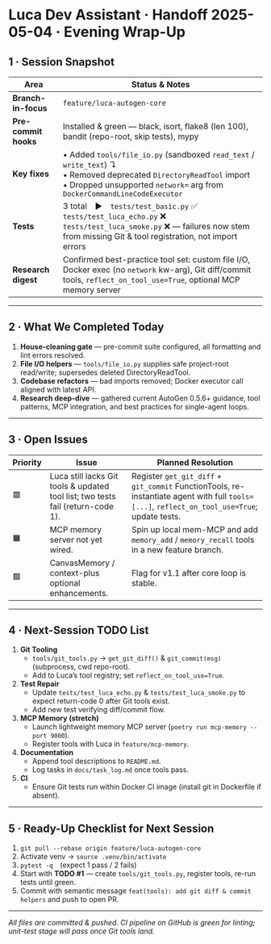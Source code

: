 # Luca Dev Assistant · Handoff 2025-05-04 · Evening Wrap-Up

## 1 · Session Snapshot
| Area                     | Status & Notes                                                                                                   |
|--------------------------|-------------------------------------------------------------------------------------------------------------------|
| **Branch-in-focus**      | `feature/luca-autogen-core`                                                                                       |
| **Pre-commit hooks**     | Installed & green — black, isort, flake8 (len 100), bandit (repo-root, skip tests), mypy                           |
| **Key fixes**            | • Added `tools/file_io.py` (sandboxed `read_text` / `write_text`) ↴<br>• Removed deprecated `DirectoryReadTool` import<br>• Dropped unsupported `network=` arg from `DockerCommandLineCodeExecutor` |
| **Tests**                | 3 total ▶ `tests/test_basic.py` ✅ `tests/test_luca_echo.py` ❌ `tests/test_luca_smoke.py` ❌ — failures now stem from missing Git & tool registration, not import errors |
| **Research digest**      | Confirmed best-practice tool set: custom file I/O, Docker exec (no `network` kw-arg), Git diff/commit tools, `reflect_on_tool_use=True`, optional MCP memory server |

---

## 2 · What We Completed Today
1. **House-cleaning gate** — pre-commit suite configured, all formatting and lint errors resolved.  
2. **File I/O helpers** — `tools/file_io.py` supplies safe project-root read/write; supersedes deleted DirectoryReadTool.  
3. **Codebase refactors** — bad imports removed; Docker executor call aligned with latest API.  
4. **Research deep-dive** — gathered current AutoGen 0.5.6+ guidance, tool patterns, MCP integration, and best practices for single-agent loops.

---

## 3 · Open Issues
| Priority | Issue | Planned Resolution |
|----------|-------|--------------------|
| 🟥 | Luca still lacks Git tools & updated tool list; two tests fail (return-code 1). | Register `get_git_diff` + `git_commit` FunctionTools, re-instantiate agent with full `tools=[...]`, `reflect_on_tool_use=True`; update tests. |
| 🟧 | MCP memory server not yet wired. | Spin up local mem-MCP and add `memory_add` / `memory_recall` tools in a new feature branch. |
| 🟩 | CanvasMemory / context-plus optional enhancements. | Flag for v1.1 after core loop is stable. |

---

## 4 · Next-Session TODO List
1. **Git Tooling**  
   - `tools/git_tools.py` → `get_git_diff()` & `git_commit(msg)` (subprocess, cwd repo-root).  
   - Add to Luca’s tool registry; set `reflect_on_tool_use=True`.
2. **Test Repair**  
   - Update `tests/test_luca_echo.py` & `tests/test_luca_smoke.py` to expect return-code 0 after Git tools exist.  
   - Add new test verifying diff/commit flow.
3. **MCP Memory (stretch)**  
   - Launch lightweight memory MCP server (`poetry run mcp-memory --port 9000`).  
   - Register tools with Luca in `feature/mcp-memory`.
4. **Documentation**  
   - Append tool descriptions to `README.md`.  
   - Log tasks in `docs/task_log.md` once tools pass.
5. **CI**  
   - Ensure Git tests run within Docker CI image (install git in Dockerfile if absent).

---

## 5 · Ready-Up Checklist for Next Session
1. `git pull --rebase origin feature/luca-autogen-core`  
2. Activate venv → `source .venv/bin/activate`  
3. `pytest -q` (expect 1 pass / 2 fails)  
4. Start with **TODO #1** — create `tools/git_tools.py`, register tools, re-run tests until green.  
5. Commit with semantic message `feat(tools): add git diff & commit helpers` and push to open PR.

---

_All files are committed & pushed. CI pipeline on GitHub is green for linting; unit-test stage will pass once Git tools land._
